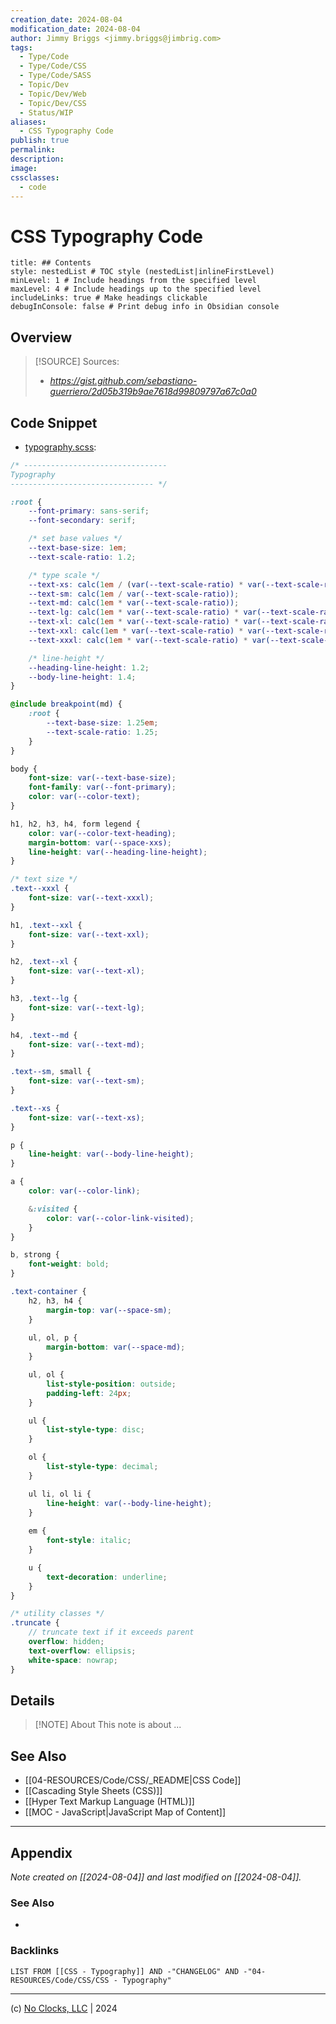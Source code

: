 ```yaml
---
creation_date: 2024-08-04
modification_date: 2024-08-04
author: Jimmy Briggs <jimmy.briggs@jimbrig.com>
tags:
  - Type/Code
  - Type/Code/CSS
  - Type/Code/SASS
  - Topic/Dev
  - Topic/Dev/Web
  - Topic/Dev/CSS
  - Status/WIP
aliases:
  - CSS Typography Code
publish: true
permalink:
description:
image:
cssclasses:
  - code
---
```


# CSS Typography Code

```table-of-contents
title: ## Contents 
style: nestedList # TOC style (nestedList|inlineFirstLevel)
minLevel: 1 # Include headings from the specified level
maxLevel: 4 # Include headings up to the specified level
includeLinks: true # Make headings clickable
debugInConsole: false # Print debug info in Obsidian console
```

## Overview

> [!SOURCE] Sources:
> - *https://gist.github.com/sebastiano-guerriero/2d05b319b9ae7618d99809797a67c0a0*

## Code Snippet

- [typography.scss](https://gist.github.com/sebastiano-guerriero/2d05b319b9ae7618d99809797a67c0a0):

```scss
/* -------------------------------- 
Typography
-------------------------------- */

:root {
    --font-primary: sans-serif;
    --font-secondary: serif;

    /* set base values */
    --text-base-size: 1em;
    --text-scale-ratio: 1.2;

    /* type scale */
    --text-xs: calc(1em / (var(--text-scale-ratio) * var(--text-scale-ratio)));
    --text-sm: calc(1em / var(--text-scale-ratio));
    --text-md: calc(1em * var(--text-scale-ratio));
    --text-lg: calc(1em * var(--text-scale-ratio) * var(--text-scale-ratio));
    --text-xl: calc(1em * var(--text-scale-ratio) * var(--text-scale-ratio) * var(--text-scale-ratio));
    --text-xxl: calc(1em * var(--text-scale-ratio) * var(--text-scale-ratio) * var(--text-scale-ratio) * var(--text-scale-ratio));
    --text-xxxl: calc(1em * var(--text-scale-ratio) * var(--text-scale-ratio) * var(--text-scale-ratio) * var(--text-scale-ratio) * var(--text-scale-ratio));

    /* line-height */
    --heading-line-height: 1.2;
    --body-line-height: 1.4;
}

@include breakpoint(md) {
    :root {
        --text-base-size: 1.25em;
        --text-scale-ratio: 1.25;
    }
}

body {
    font-size: var(--text-base-size);
    font-family: var(--font-primary);
    color: var(--color-text);
}

h1, h2, h3, h4, form legend {
    color: var(--color-text-heading);
    margin-bottom: var(--space-xxs);
    line-height: var(--heading-line-height);
}

/* text size */
.text--xxxl {
    font-size: var(--text-xxxl);
}

h1, .text--xxl {
    font-size: var(--text-xxl);
}

h2, .text--xl {
    font-size: var(--text-xl);
}

h3, .text--lg {
    font-size: var(--text-lg);
}

h4, .text--md {
    font-size: var(--text-md);
}

.text--sm, small {
    font-size: var(--text-sm);
}

.text--xs {
    font-size: var(--text-xs);
}

p {
    line-height: var(--body-line-height);
}

a {
    color: var(--color-link);

    &:visited {
        color: var(--color-link-visited);
    }
}

b, strong {
    font-weight: bold;
}

.text-container {
    h2, h3, h4 {
        margin-top: var(--space-sm);
    }
    
    ul, ol, p {
        margin-bottom: var(--space-md);
    }

    ul, ol {
		list-style-position: outside;
        padding-left: 24px;
	}

	ul {
		list-style-type: disc;
	}

	ol {
		list-style-type: decimal;
    }

    ul li, ol li {
        line-height: var(--body-line-height);
    }
    
    em {
        font-style: italic;
    }

    u {
        text-decoration: underline;
    }
}

/* utility classes */
.truncate {
    // truncate text if it exceeds parent
    overflow: hidden;
    text-overflow: ellipsis;
    white-space: nowrap;
}
```

## Details

> [!NOTE] About
> This note is about ...

## See Also

- [[04-RESOURCES/Code/CSS/_README|CSS Code]]
- [[Cascading Style Sheets (CSS)]]
- [[Hyper Text Markup Language (HTML)]]
- [[MOC - JavaScript|JavaScript Map of Content]]


***

## Appendix

*Note created on [[2024-08-04]] and last modified on [[2024-08-04]].*

### See Also

- 

### Backlinks

```dataview
LIST FROM [[CSS - Typography]] AND -"CHANGELOG" AND -"04-RESOURCES/Code/CSS/CSS - Typography"
```

***

(c) [No Clocks, LLC](https://github.com/noclocks) | 2024